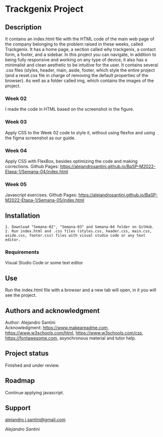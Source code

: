 # Trackgenix Project
## Description
It contains an index.html file with the HTML code of the main web page of the company belonging to the problem raised in these weeks, called Trackgenix. It has a home page, a section called why trackgenix, a contact form, a footer, and a sidebar. In this project you can navigate, in addition to being fully responsive and working on any type of device, it also has a minimalist and clean aesthetic to be intuitive for the user.
It contains several .css files (styles, header, main, aside, footer, which style the entire project (and a reset.css file in charge of removing the default properties of the browser). As well as a folder called img, which contains the images of the project.

### Week 02
I made the code in HTML based on the screenshot in the figure.
### Week 03
Apply CSS to the Week 02 code to style it, without using flexfox and using the figma screenshot as our guide.
### Week 04
Apply CSS with FlexBox, besides optimizing the code and making corrections.
Github Pages: https://alejandrosantini.github.io/BaSP-M2022-Etapa-1/Semana-04/index.html
### Week 05
Javascript exercises.
Github Pages: https://alejandrosantini.github.io/BaSP-M2022-Etapa-1/Semana-05/index.html
## Installation
```
1. Download "Semana-02", "Semana-03" and Semana-04 folder on GitHub.
2. Run index.html and .css files (styles.css, header.css, main.css, aside.css, footer.css) files with visual studio code or any text editor.
```
### Requirements
Visual Studio Code or some text editor
## Use
Run the index.html file with a browser and a new tab will open, in it you will see the project.
## Authors and acknowledgment
Author: Alejandro Santini  
Acknowledgment: https://www.makeareadme.com, https://www.w3schools.com/html, https://www.w3schools.com/css, https://fontawesome.com, asynchronous material and tutor help.
## Project status
Finished and under review.
## Roadmap
Continue applying javascript.
## Support
alejandro.j.santini@gmail.com

_Alejandro Santini_
